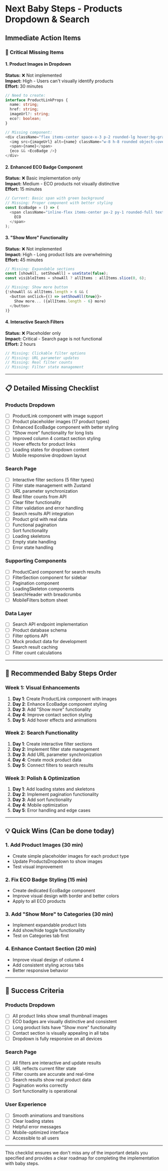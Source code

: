 # Next Baby Steps - Products Dropdown & Search
## Immediate Action Items

### 🚨 **Critical Missing Items**

#### **1. Product Images in Dropdown** 
**Status:** ❌ Not implemented  
**Impact:** High - Users can't visually identify products  
**Effort:** 30 minutes  

```typescript
// Need to create:
interface ProductLinkProps {
  name: string;
  href: string;
  imageUrl?: string;
  eco?: boolean;
}

// Missing component:
<div className="flex items-center space-x-3 p-2 rounded-lg hover:bg-gray-50">
  <img src={imageUrl} alt={name} className="w-8 h-8 rounded object-cover" />
  <span>{name}</span>
  {eco && <EcoBadge />}
</div>
```

#### **2. Enhanced ECO Badge Component**
**Status:** ❌ Basic implementation only  
**Impact:** Medium - ECO products not visually distinctive  
**Effort:** 15 minutes  

```typescript
// Current: Basic span with green background
// Missing: Proper component with better styling
const EcoBadge = () => (
  <span className="inline-flex items-center px-2 py-1 rounded-full text-xs font-medium bg-green-100 text-green-800 border border-green-200">
    ECO
  </span>
);
```

#### **3. "Show More" Functionality**
**Status:** ❌ Not implemented  
**Impact:** High - Long product lists are overwhelming  
**Effort:** 45 minutes  

```typescript
// Missing: Expandable sections
const [showAll, setShowAll] = useState(false);
const visibleItems = showAll ? allItems : allItems.slice(0, 6);

// Missing: Show more button
{!showAll && allItems.length > 6 && (
  <button onClick={() => setShowAll(true)}>
    Show more... ({allItems.length - 6} more)
  </button>
)}
```

#### **4. Interactive Search Filters**
**Status:** ❌ Placeholder only  
**Impact:** Critical - Search page is not functional  
**Effort:** 2 hours  

```typescript
// Missing: Clickable filter options
// Missing: URL parameter updates
// Missing: Real filter counts
// Missing: Filter state management
```

---

## 📋 **Detailed Missing Checklist**

### **Products Dropdown**
- [ ] ProductLink component with image support
- [ ] Product placeholder images (17 product types)
- [ ] Enhanced EcoBadge component with better styling
- [ ] "Show more" functionality for long lists
- [ ] Improved column 4 contact section styling
- [ ] Hover effects for product links
- [ ] Loading states for dropdown content
- [ ] Mobile responsive dropdown layout

### **Search Page**
- [ ] Interactive filter sections (5 filter types)
- [ ] Filter state management with Zustand
- [ ] URL parameter synchronization
- [ ] Real filter counts from API
- [ ] Clear filter functionality
- [ ] Filter validation and error handling
- [ ] Search results API integration
- [ ] Product grid with real data
- [ ] Functional pagination
- [ ] Sort functionality
- [ ] Loading skeletons
- [ ] Empty state handling
- [ ] Error state handling

### **Supporting Components**
- [ ] ProductCard component for search results
- [ ] FilterSection component for sidebar
- [ ] Pagination component
- [ ] LoadingSkeleton components
- [ ] SearchHeader with breadcrumbs
- [ ] MobileFilters bottom sheet

### **Data Layer**
- [ ] Search API endpoint implementation
- [ ] Product database schema
- [ ] Filter options API
- [ ] Mock product data for development
- [ ] Search result caching
- [ ] Filter count calculations

---

## 🚀 **Recommended Baby Steps Order**

### **Week 1: Visual Enhancements**
1. **Day 1**: Create ProductLink component with images
2. **Day 2**: Enhance EcoBadge component styling
3. **Day 3**: Add "Show more" functionality
4. **Day 4**: Improve contact section styling
5. **Day 5**: Add hover effects and animations

### **Week 2: Search Functionality**
1. **Day 1**: Create interactive filter sections
2. **Day 2**: Implement filter state management
3. **Day 3**: Add URL parameter synchronization
4. **Day 4**: Create mock product data
5. **Day 5**: Connect filters to search results

### **Week 3: Polish & Optimization**
1. **Day 1**: Add loading states and skeletons
2. **Day 2**: Implement pagination functionality
3. **Day 3**: Add sort functionality
4. **Day 4**: Mobile optimization
5. **Day 5**: Error handling and edge cases

---

## 💡 **Quick Wins (Can be done today)**

### **1. Add Product Images (30 min)**
- Create simple placeholder images for each product type
- Update ProductsDropdown to show images
- Test visual improvement

### **2. Fix ECO Badge Styling (15 min)**
- Create dedicated EcoBadge component
- Improve visual design with border and better colors
- Apply to all ECO products

### **3. Add "Show More" to Categories (30 min)**
- Implement expandable product lists
- Add show/hide toggle functionality
- Test on Categories tab first

### **4. Enhance Contact Section (20 min)**
- Improve visual design of column 4
- Add consistent styling across tabs
- Better responsive behavior

---

## 🎯 **Success Criteria**

### **Products Dropdown**
- [ ] All product links show small thumbnail images
- [ ] ECO badges are visually distinctive and consistent
- [ ] Long product lists have "Show more" functionality
- [ ] Contact section is visually appealing in all tabs
- [ ] Dropdown is fully responsive on all devices

### **Search Page**
- [ ] All filters are interactive and update results
- [ ] URL reflects current filter state
- [ ] Filter counts are accurate and real-time
- [ ] Search results show real product data
- [ ] Pagination works correctly
- [ ] Sort functionality is operational

### **User Experience**
- [ ] Smooth animations and transitions
- [ ] Clear loading states
- [ ] Helpful error messages
- [ ] Mobile-optimized interface
- [ ] Accessible to all users

---

This checklist ensures we don't miss any of the important details you specified and provides a clear roadmap for completing the implementation with baby steps.
